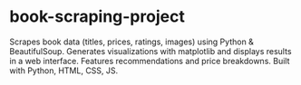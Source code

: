 # book-scraping-project
Scrapes book data (titles, prices, ratings, images) using Python &amp; BeautifulSoup. Generates visualizations with matplotlib and displays results in a web interface. Features recommendations and price breakdowns. Built with Python, HTML, CSS, JS.
